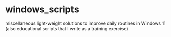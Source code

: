 # windows_scripts
miscellaneous light-weight solutions to improve daily routines in Windows 11 (also educational scripts that I write as a training exercise)
